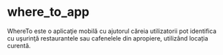 # where_to_app

WhereTo este o aplicaţie mobilă cu ajutorul căreia utilizatorii pot identifica cu uşurinţă restaurantele sau cafenelele din apropiere, utilizând locația curentă.



